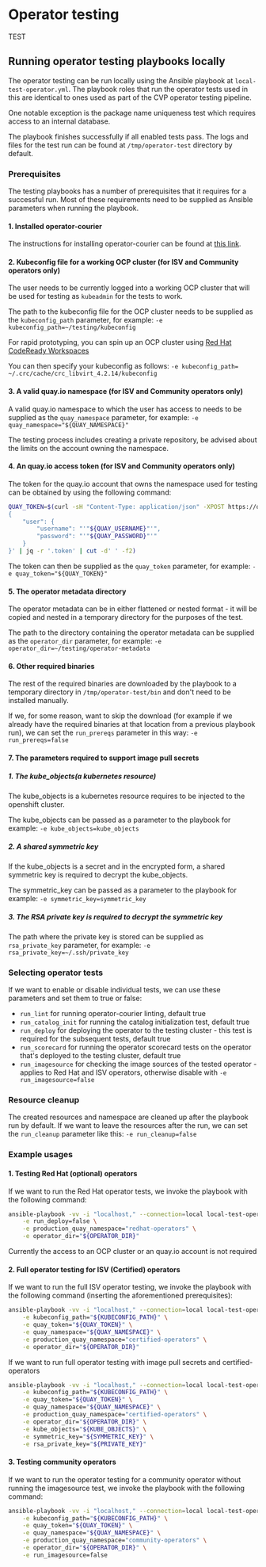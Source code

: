 # Operator testing
TEST
## Running operator testing playbooks locally

The operator testing can be run locally using the Ansible playbook at `local-test-operator.yml`.
The playbook roles that run the operator tests used in this are identical to ones used as part of the CVP operator testing pipeline.

One notable exception is the package name uniqueness test which requires access to an internal database.

The playbook finishes successfully if all enabled tests pass. The logs and files for the test run can be found at `/tmp/operator-test` directory by default.

### Prerequisites

The testing playbooks has a number of prerequisites that it requires for a successful run.
Most of these requirements need to be supplied as Ansible parameters when running the playbook.

#### 1. Installed operator-courier

The instructions for installing operator-courier can be found at [this link](https://github.com/operator-framework/operator-courier).

#### 2. Kubeconfig file for a working OCP cluster (for ISV and Community operators only)

The user needs to be currently logged into a working OCP cluster that will be used for testing as `kubeadmin` for the tests to work.

The path to the kubeconfig file for the OCP cluster needs to be supplied as the `kubeconfig_path` parameter, 
for example: `-e kubeconfig_path=~/testing/kubeconfig`

For rapid prototyping, you can spin up an OCP cluster using [Red Hat CodeReady Workspaces](https://developers.redhat.com/products/codeready-workspaces/download)

You can then specify your kubeconfig as follows: `-e kubeconfig_path= ~/.crc/cache/crc_libvirt_4.2.14/kubeconfig`

#### 3. A valid quay.io namespace (for ISV and Community operators only)

A valid quay.io namespace to which the user has access to needs to be supplied as the `quay_namespace` parameter, 
for example: `-e quay_namespace="${QUAY_NAMESPACE}"`

The testing process includes creating a private repository, be advised about the limits on the account owning the namespace.

#### 4. An quay.io access token (for ISV and Community operators only)

The token for the quay.io account that owns the namespace used for testing can be obtained by using the following command:

```bash
QUAY_TOKEN=$(curl -sH "Content-Type: application/json" -XPOST https://quay.io/cnr/api/v1/users/login -d '
{
    "user": {
        "username": "'"${QUAY_USERNAME}"'",
        "password": "'"${QUAY_PASSWORD}"'"
    }
}' | jq -r '.token' | cut -d' ' -f2)
``` 

The token can then be supplied as the `quay_token` parameter, for example: `-e quay_token="${QUAY_TOKEN}"`

#### 5. The operator metadata directory

The operator metadata can be in either flattened or nested format - it will be copied and nested in a temporary directory for the purposes of the test.

The path to the directory containing the operator metadata can be supplied as the `operator_dir` parameter,
for example: `-e operator_dir=~/testing/operator-metadata`

#### 6. Other required binaries

The rest of the required binaries are downloaded by the playbook to a temporary directory in `/tmp/operator-test/bin` and don't need to be installed manually.

If we, for some reason, want to skip the download (for example if we already have the required binaries at that location from a previous playbook run), 
we can set the `run_prereqs` parameter in this way: ``-e run_prereqs=false``

#### 7. The parameters required to support image pull secrets

##### 1. The kube_objects(a kubernetes resource)

The kube_objects is a kubernetes resource requires to be injected to the openshift cluster.

The kube_objects can be passed as a parameter to the playbook
for example: `-e kube_objects=kube_objects`

##### 2. A shared symmetric key

If the kube_objects is a secret and in the encrypted form, a shared symmetric key is required to decrypt the kube_objects.

The symmetric_key can be passed as a parameter to the playbook
for example: `-e symmetric_key=symmetric_key`

##### 3. The RSA private key is required to decrypt the symmetric key 

The path where the private key is stored can be supplied as `rsa_private_key` parameter,
for example: `-e rsa_private_key=~/.ssh/private_key`

### Selecting operator tests

If we want to enable or disable individual tests, we can use these parameters and set them to true or false:

* `run_lint` for running operator-courier linting, default true
* `run_catalog_init` for running the catalog initialization test, default true
* `run_deploy` for deploying the operator to the testing cluster - this test is required for the subsequent tests, default true
* `run_scorecard` for running the operator scorecard tests on the operator that's deployed to the testing cluster, default true
* `run_imagesource` for checking the image sources of the tested operator - applies to Red Hat and ISV operators, otherwise disable with `-e run_imagesource=false`

### Resource cleanup

The created resources and namespace are cleaned up after the playbook run by default. 
If we want to leave the resources after the run, we can set the `run_cleanup` parameter like this: `-e run_cleanup=false`

### Example usages

#### 1. Testing Red Hat (optional) operators
If we want to run the Red Hat operator tests, we invoke the playbook with the following command:

```bash
ansible-playbook -vv -i "localhost," --connection=local local-test-operator.yml \
    -e run_deploy=false \
    -e production_quay_namespace="redhat-operators" \
    -e operator_dir="${OPERATOR_DIR}"
```
Currently the access to an OCP cluster or an quay.io account is not required

#### 2. Full operator testing for ISV (Certified) operators 
If we want to run the full ISV operator testing, we invoke the playbook with the following command (inserting the aforementioned prerequisites):

```bash
ansible-playbook -vv -i "localhost," --connection=local local-test-operator.yml \
    -e kubeconfig_path="${KUBECONFIG_PATH}" \
    -e quay_token="${QUAY_TOKEN}" \
    -e quay_namespace="${QUAY_NAMESPACE}" \
    -e production_quay_namespace="certified-operators" \
    -e operator_dir="${OPERATOR_DIR}"
```
If we want to run full operator testing with image pull secrets and certified-operators

```bash
ansible-playbook -vv -i "localhost," --connection=local local-test-operator.yml \
    -e kubeconfig_path="${KUBECONFIG_PATH}" \
    -e quay_token="${QUAY_TOKEN}" \
    -e quay_namespace="${QUAY_NAMESPACE}" \
    -e production_quay_namespace="certified-operators" \
    -e operator_dir="${OPERATOR_DIR}" \
    -e kube_objects="${KUBE_OBJECTS}" \
    -e symmetric_key="${SYMMETRIC_KEY}" \
    -e rsa_private_key="${PRIVATE_KEY}"
```

#### 3. Testing community operators
If we want to run the operator testing for a community operator without running the imagesource test, we invoke the playbook with the following command:

```bash
ansible-playbook -vv -i "localhost," --connection=local local-test-operator.yml \
    -e kubeconfig_path="${KUBECONFIG_PATH}" \
    -e quay_token="${QUAY_TOKEN}" \
    -e quay_namespace="${QUAY_NAMESPACE}" \
    -e production_quay_namespace="community-operators" \
    -e operator_dir="${OPERATOR_DIR}" \
    -e run_imagesource=false
```

